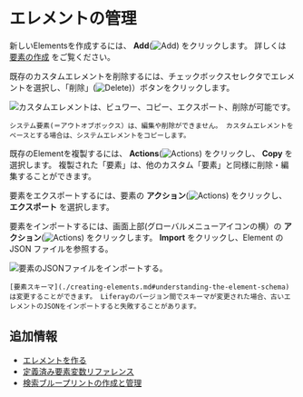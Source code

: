 # エレメントの管理

新しいElementsを作成するには、 **Add**(![Add](../../../../images/icon-add.png)) をクリックします。 詳しくは [要素の作成](./creating-elements.md) をご覧ください。

既存のカスタムエレメントを削除するには、チェックボックスセレクタでエレメントを選択し、「削除」(![Delete](../../../../images/icon-trash.png))）ボタンをクリックします。

![カスタムエレメントは、ビュワー、コピー、エクスポート、削除が可能です。](./managing-elements/images/01.png)

```{note}
システム要素(＝アウトオブボックス）は、編集や削除ができません。 カスタムエレメントをベースとする場合は、システムエレメントをコピーします。
```

既存のElementを複製するには、 **Actions**(![Actions](../../../../images/icon-actions.png)) をクリックし、 **Copy** を選択します。 複製された「要素」は、他のカスタム「要素」と同様に削除・編集することができます。

要素をエクスポートするには、要素の **アクション**(![Actions](../../../../images/icon-actions.png)) をクリックし、 **エクスポート** を選択します。

要素をインポートするには、画面上部(グローバルメニューアイコンの横）の **アクション**(![Actions](../../../../images/icon-actions.png)) をクリックします。 **Import** をクリックし、Element の JSON ファイルを参照する。

![要素のJSONファイルをインポートする。](./managing-elements/images/02.png)

```{warning}
[要素スキーマ](./creating-elements.md#understanding-the-element-schema) は変更することができます。 Liferayのバージョン間でスキーマが変更された場合、古いエレメントのJSONをインポートすると失敗することがあります。
```

## 追加情報

- [エレメントを作る](./creating-elements.md)
- [定義済み要素変数リファレンス](./predefined-element-variables-reference.md)
- [検索ブループリントの作成と管理](../creating-and-managing-search-blueprints.md)